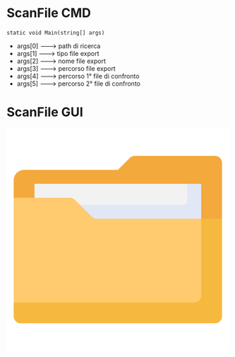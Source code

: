# ScanFile CMD

```
static void Main(string[] args)
```
- args[0] ---> path di ricerca
- args[1] ---> tipo file export
- args[2] ---> nome file export
- args[3] ---> percorso file export
- args[4] ---> percorso 1° file di confronto
- args[5] ---> percorso 2° file di confronto


# ScanFile GUI
<picture>
  <img alt="Shows an illustrated sun in light mode and a moon with stars in dark mode." src="ScanFileGUI/ScanFile/file.png" style="Width: 50px, Height: 50px;">
</picture>
